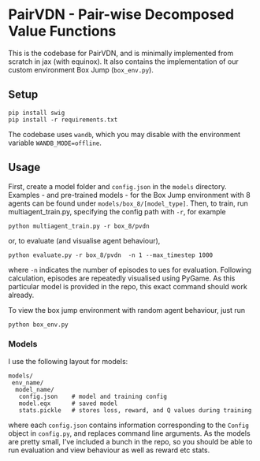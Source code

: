 # PairVDN - Pair-wise Decomposed Value Functions

This is the codebase for PairVDN, and is minimally implemented from scratch in jax (with equinox).
It also contains the implementation of our custom environment Box Jump (`box_env.py`).


## Setup
```
pip install swig
pip install -r requirements.txt
```
The codebase uses `wandb`, which you may disable with the environment variable `WANDB_MODE=offline`.



## Usage
First, create a model folder and `config.json` in the `models` directory. Examples - and pre-trained models -  for the Box Jump environment
with 8 agents can be found under `models/box_8/[model_type]`. Then, to train, run multiagent_train.py,
specifying the config path with `-r`, for example
```
python multiagent_train.py -r box_8/pvdn
```
or, to evaluate (and visualise agent behaviour),
```
python evaluate.py -r box_8/pvdn  -n 1 --max_timestep 1000
```
where `-n` indicates the number of episodes to ues for evaluation. Following calculation,
episodes are repeatedly visualised using PyGame. As this particular model is provided in the repo, this exact command should work already.

To view the box jump environment with random agent behaviour, just run
```
python box_env.py
```

### Models
I use the following layout for models:
```
models/
 env_name/
  model_name/
   config.json    # model and training config
   model.eqx      # saved model
   stats.pickle   # stores loss, reward, and Q values during training
```
where each `config.json` contains information corresponding to the `Config` object in `config.py`,
and replaces  command line arguments. As the models are pretty small, I've included a bunch in the repo, 
so you should be able to run evaluation and view behaviour as well as reward etc stats.
